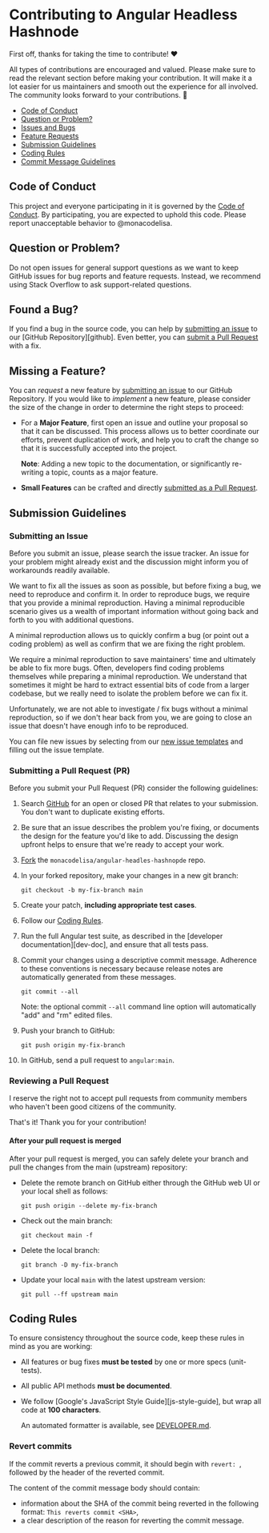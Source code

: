 # Contributing to Angular Headless Hashnode

First off, thanks for taking the time to contribute! ❤️

All types of contributions are encouraged and valued. Please make sure to read the relevant section before making your contribution. It will make it a lot easier for us maintainers and smooth out the experience for all involved. The community looks forward to your contributions. 🎉

 - [Code of Conduct](#code-of-conduct)
 - [Question or Problem?](#question-or-problem)
 - [Issues and Bugs](#found-a-bug)
 - [Feature Requests](#missing-a-feature)
 - [Submission Guidelines](#submission-guidelines)
 - [Coding Rules](#coding-rules)
 - [Commit Message Guidelines](#revert-commits)



## Code of Conduct

This project and everyone participating in it is governed by the
[Code of Conduct](/CODE_OF_CONDUCT.md).
By participating, you are expected to uphold this code. Please report unacceptable behavior
to @monacodelisa.


## Question or Problem?

Do not open issues for general support questions as we want to keep GitHub issues for bug reports and feature requests.
Instead, we recommend using Stack Overflow to ask support-related questions. 

## Found a Bug?

If you find a bug in the source code, you can help by [submitting an issue](#submitting-an-issue) to our [GitHub Repository][github].
Even better, you can [submit a Pull Request](#submitting-a-pull-request-pr) with a fix.


## Missing a Feature?
You can *request* a new feature by [submitting an issue](#submitting-an-issue) to our GitHub Repository.
If you would like to *implement* a new feature, please consider the size of the change in order to determine the right steps to proceed:

* For a **Major Feature**, first open an issue and outline your proposal so that it can be discussed.
  This process allows us to better coordinate our efforts, prevent duplication of work, and help you to craft the change so that it is successfully accepted into the project.

  **Note**: Adding a new topic to the documentation, or significantly re-writing a topic, counts as a major feature.

* **Small Features** can be crafted and directly [submitted as a Pull Request](#submitting-a-pull-request-pr).


## Submission Guidelines


### Submitting an Issue

Before you submit an issue, please search the issue tracker. An issue for your problem might already exist and the discussion might inform you of workarounds readily available.

We want to fix all the issues as soon as possible, but before fixing a bug, we need to reproduce and confirm it.
In order to reproduce bugs, we require that you provide a minimal reproduction.
Having a minimal reproducible scenario gives us a wealth of important information without going back and forth to you with additional questions.

A minimal reproduction allows us to quickly confirm a bug (or point out a coding problem) as well as confirm that we are fixing the right problem.

We require a minimal reproduction to save maintainers' time and ultimately be able to fix more bugs.
Often, developers find coding problems themselves while preparing a minimal reproduction.
We understand that sometimes it might be hard to extract essential bits of code from a larger codebase, but we really need to isolate the problem before we can fix it.

Unfortunately, we are not able to investigate / fix bugs without a minimal reproduction, so if we don't hear back from you, we are going to close an issue that doesn't have enough info to be reproduced.

You can file new issues by selecting from our [new issue templates](https://github.com/monacodelisa/angular-headless-hashnode/issues/new/choose) and filling out the issue template.


### Submitting a Pull Request (PR)

Before you submit your Pull Request (PR) consider the following guidelines:

1. Search [GitHub](https://github.com/monacodelisa/angular-headless-hashnode/pulls) for an open or closed PR that relates to your submission.
   You don't want to duplicate existing efforts.

2. Be sure that an issue describes the problem you're fixing, or documents the design for the feature you'd like to add.
   Discussing the design upfront helps to ensure that we're ready to accept your work.

3. [Fork](https://docs.github.com/en/github/getting-started-with-github/fork-a-repo) the `monacodelisa/angular-headles-hashnopde` repo.

4. In your forked repository, make your changes in a new git branch:

     ```shell
     git checkout -b my-fix-branch main
     ```

5. Create your patch, **including appropriate test cases**.

6. Follow our [Coding Rules](#coding-rules).

7. Run the full Angular test suite, as described in the [developer documentation][dev-doc], and ensure that all tests pass.

8. Commit your changes using a descriptive commit message.
   Adherence to these conventions is necessary because release notes are automatically generated from these messages.

     ```shell
     git commit --all
     ```
    Note: the optional commit `--all` command line option will automatically "add" and "rm" edited files.

9. Push your branch to GitHub:

    ```shell
    git push origin my-fix-branch
    ```

10. In GitHub, send a pull request to `angular:main`.

### Reviewing a Pull Request

I reserve the right not to accept pull requests from community members who haven't been good citizens of the community.

That's it! Thank you for your contribution!


#### After your pull request is merged

After your pull request is merged, you can safely delete your branch and pull the changes from the main (upstream) repository:

* Delete the remote branch on GitHub either through the GitHub web UI or your local shell as follows:

    ```shell
    git push origin --delete my-fix-branch
    ```

* Check out the main branch:

    ```shell
    git checkout main -f
    ```

* Delete the local branch:

    ```shell
    git branch -D my-fix-branch
    ```

* Update your local `main` with the latest upstream version:

    ```shell
    git pull --ff upstream main
    ```


## Coding Rules
To ensure consistency throughout the source code, keep these rules in mind as you are working:

* All features or bug fixes **must be tested** by one or more specs (unit-tests).
* All public API methods **must be documented**.
* We follow [Google's JavaScript Style Guide][js-style-guide], but wrap all code at **100 characters**.

   An automated formatter is available, see [DEVELOPER.md](docs/DEVELOPER.md#clang-format).


### Revert commits

If the commit reverts a previous commit, it should begin with `revert: `, followed by the header of the reverted commit.

The content of the commit message body should contain:

- information about the SHA of the commit being reverted in the following format: `This reverts commit <SHA>`,
- a clear description of the reason for reverting the commit message.
